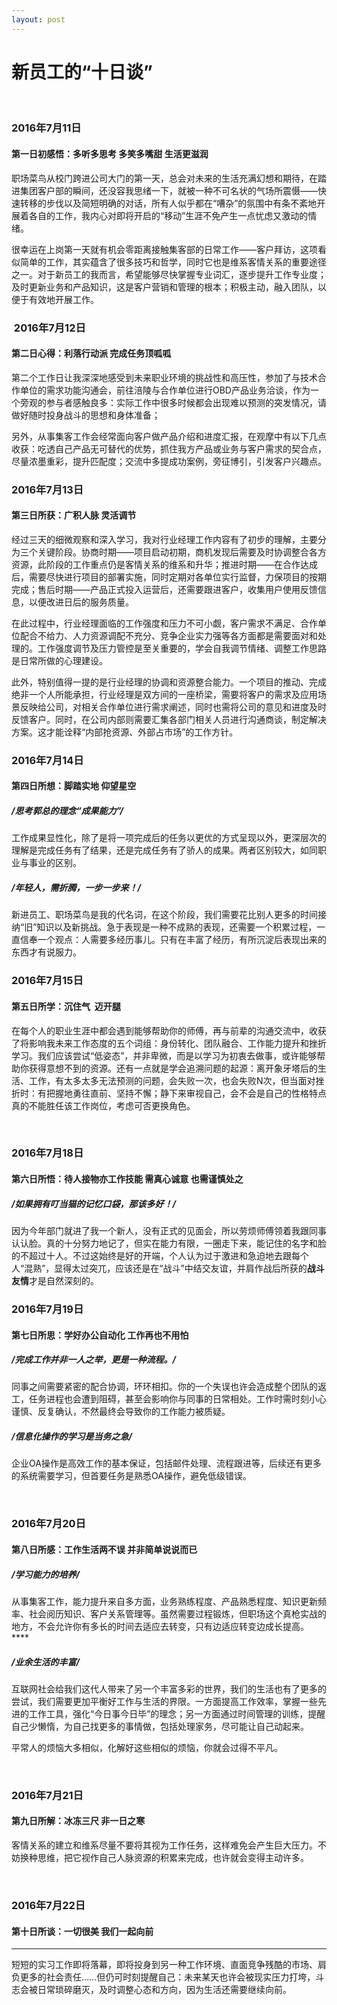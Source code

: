 ```yaml
---
layout: post
---
```


# **新员工的“十日谈”**

 

### 2016年7月11日  

#### 第一日初感悟：多听多思考 多笑多嘴甜 生活更滋润

职场菜鸟从校门跨进公司大门的第一天，总会对未来的生活充满幻想和期待，在踏进集团客户部的瞬间，还没容我思绪一下，就被一种不可名状的气场所震慑——快速转移的步伐以及简短明确的对话，所有人似乎都在“嘈杂”的氛围中有条不紊地开展着各自的工作，我内心对即将开启的“移动”生涯不免产生一点忧虑又激动的情绪。

很幸运在上岗第一天就有机会零距离接触集客部的日常工作——客户拜访，这项看似简单的工作，其实蕴含了很多技巧和哲学，同时它也是维系客情关系的重要途径之一。对于新员工的我而言，希望能够尽快掌握专业词汇，逐步提升工作专业度；及时更新业务和产品知识，这是客户营销和管理的根本；积极主动，融入团队，以便于有效地开展工作。

###  2016年7月12日 

#### 第二日心得：利落行动派 完成任务顶呱呱

第二个工作日让我深深地感受到未来职业环境的挑战性和高压性，参加了与技术合作单位的需求功能沟通会，前往涪陵与合作单位进行OBD产品业务洽谈，作为一个旁观的参与者感触良多：实际工作中很多时候都会出现难以预测的突发情况，请做好随时投身战斗的思想和身体准备；

另外，从事集客工作会经常面向客户做产品介绍和进度汇报，在观摩中有以下几点收获：吃透自己产品无可替代的优势，抓住我方产品或业务与客户需求的契合点，尽量浓墨重彩，提升匹配度；交流中多提成功案例，旁征博引，引发客户兴趣点。

### 2016年7月13日 

#### 第三日所获：广积人脉 灵活调节

经过三天的细微观察和深入学习，我对行业经理工作内容有了初步的理解，主要分为三个关键阶段。协商时期——项目启动初期，商机发现后需要及时协调整合各方资源，此阶段的工作重点仍是客情关系的维系和升华；推进时期——在合作达成后，需要尽快进行项目的部署实施，同时定期对各单位实行监督，力保项目的按期完成；售后时期——产品正式投入运营后，还需要跟进客户，收集用户使用反馈信息，以便改进日后的服务质量。

在此过程中，行业经理面临的工作强度和压力不可小觑，客户需求不满足、合作单位配合不给力、人力资源调配不充分、竞争企业实力强等各方面都是需要面对和处理的。工作强度调节及压力管控是至关重要的，学会自我调节情绪、调整工作思路是日常所做的心理建设。

此外，特别值得一提的是行业经理的协调和资源整合能力。一个项目的推动、完成绝非一个人所能承担，行业经理是双方间的一座桥梁，需要将客户的需求及应用场景反映给公司，对相关合作单位进行需求阐述，同时也需将公司的意见和进度及时反馈客户。同时，在公司内部则需要汇集各部门相关人员进行沟通商谈，制定解决方案。这才能诠释“内部抢资源、外部占市场”的工作方针。

### 2016年7月14日 

#### 第四日所想：脚踏实地 仰望星空

##### */思考郭总的理念“成果能力”/*

工作成果显性化，除了是将一项完成后的任务以更优的方式呈现以外，更深层次的理解是完成任务有了结果，还是完成任务有了骄人的成果。两者区别较大，如同职业与事业的区别。

##### */年轻人，需折腾，一步一步来！/*

新进员工、职场菜鸟是我的代名词，在这个阶段，我们需要花比别人更多的时间接纳“旧”知识以及新挑战。急于表现是一种不成熟的表现，还需要一个积累过程，一直信奉一个观点：人需要多经历事儿。只有在丰富了经历，有所沉淀后表现出来的东西才有说服力。

### 2016年7月15日

#### 第五日所学：沉住气  迈开腿

在每个人的职业生涯中都会遇到能够帮助你的师傅，再与前辈的沟通交流中，收获了将影响我未来工作态度的五个词组：身份转化、团队融合、工作能力提升和挫折学习。我们应该尝试“低姿态”，并非卑微，而是以学习为初衷去做事，或许能够帮助你获得意想不到的资源。还有一点就是学会追溯问题的起源：离开象牙塔后的生活、工作，有太多太多无法预测的问题，会失败一次，也会失败N次，但当面对挫折时：有把握地勇往直前、坚持不懈；静下来审视自己，会不会是自己的性格特点真的不能胜任该工作岗位，考虑可否更换角色。

 

### 2016年7月18日

#### 第六日所悟：待人接物亦工作技能 需真心诚意 也需谨慎处之

##### */如果拥有叮当猫的记忆口袋，那该多好！/*

因为今年部门就进了我一个新人，没有正式的见面会，所以劳烦师傅领着我跟同事认认脸。真的十分努力地记了，但实在能力有限，一圈走下来，能记住的名字和脸的不超过十人。不过这始终是好的开端，个人认为过于激进和急迫地去跟每个人“混熟”，显得太过突兀，应该还是在“战斗”中结交友谊，并肩作战后所获的**战斗友情**才是自然深刻的。

### 2016年7月19日

#### 第七日所思：学好办公自动化 工作再也不用怕

##### */完成工作并非一人之举，更是一种流程。/*

同事之间需要紧密的配合协调，环环相扣。你的一个失误也许会造成整个团队的返工，任务进程也会遭到阻碍，甚至会影响你与同事的日常相处。工作时需时刻小心谨慎、反复确认，不然最终会导致你的工作能力被质疑。

##### */信息化操作的学习是当务之急/*

企业OA操作是高效工作的基本保证，包括邮件处理、流程跟进等，后续还有更多的系统需要学习，但首要任务是熟悉OA操作，避免低级错误。

 

### 2016年7月20日

#### 第八日所感：工作生活两不误 并非简单说说而已

##### */学习能力的培养/*

从事集客工作，能力提升来自多方面，业务熟练程度、产品熟悉程度、知识更新频率、社会阅历知识、客户关系管理等。虽然需要过程锻炼，但职场这个真枪实战的地方，不会允许你有多长的时间去适应去转变，只有边适应转变边成长提高。****

##### */业余生活的丰富/*

互联网社会给我们这代人带来了另一个丰富多彩的世界，我们的生活也有了更多的尝试，我们需要更加平衡好工作与生活的界限。一方面提高工作效率，掌握一些先进的工作工具，强化“今日事今日毕”的理念；另一方面通过时间管理的训练，提醒自己少懒惰，为自己找更多的事情做，包括处理家务，尽可能让自己动起来。

平常人的烦恼大多相似，化解好这些相似的烦恼，你就会过得不平凡。

 

### 2016年7月21日

#### 第九日所解：冰冻三尺 非一日之寒

客情关系的建立和维系尽量不要将其视为工作任务，这样难免会产生巨大压力。不妨换种思维，把它视作自己人脉资源的积累来完成，也许就会变得主动许多。

 

### 2016年7月22日

#### 第十日所谈：一切很美 我们一起向前

****

短短的实习工作即将落幕，即将投身到另一种工作环境、直面竞争残酷的市场、肩负更多的社会责任……但仍可时刻提醒自己：未来某天也许会被现实压力打垮，斗志会被日常琐碎磨灭，及时调整心态和方向，因为生活还需要继续向前。

 

